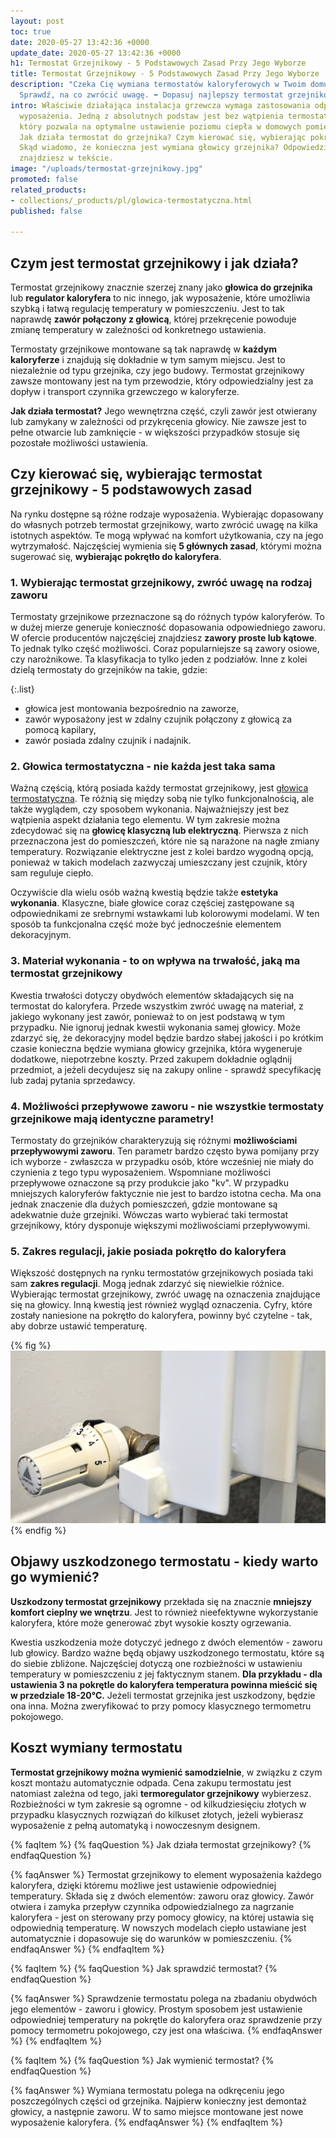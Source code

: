 ```yaml
---
layout: post
toc: true
date: 2020-05-27 13:42:36 +0000
update_date: 2020-05-27 13:42:36 +0000
h1: Termostat Grzejnikowy - 5 Podstawowych Zasad Przy Jego Wyborze
title: Termostat Grzejnikowy - 5 Podstawowych Zasad Przy Jego Wyborze
description: "Czeka Cię wymiana termostatów kaloryferowych w Twoim domu? \U0001F3E0
  Sprawdź, na co zwrócić uwagę. ➡️ Dopasuj najlepszy termostat grzejnikowy."
intro: Właściwie działająca instalacja grzewcza wymaga zastosowania odpowiedniego
  wyposażenia. Jedną z absolutnych podstaw jest bez wątpienia termostat grzejnikowy,
  który pozwala na optymalne ustawienie poziomu ciepła w domowych pomieszczeniach.
  Jak działa termostat do grzejnika? Czym kierować się, wybierając pokrętło do kaloryfera?
  Skąd wiadomo, że konieczna jest wymiana głowicy grzejnika? Odpowiedzi na te pytania
  znajdziesz w tekście.
image: "/uploads/termostat-grzejnikowy.jpg"
promoted: false
related_products:
- collections/_products/pl/glowica-termostatyczna.html
published: false

---
```

## Czym jest termostat grzejnikowy i jak działa?

Termostat grzejnikowy znacznie szerzej znany jako **głowica do grzejnika** lub **regulator kaloryfera** to nic innego, jak wyposażenie, które umożliwia szybką i łatwą regulację temperatury w pomieszczeniu. Jest to tak naprawdę **zawór połączony z głowicą**, której przekręcenie powoduje zmianę temperatury w zależności od konkretnego ustawienia.

Termostaty grzejnikowe montowane są tak naprawdę w **każdym kaloryferze** i znajdują się dokładnie w tym samym miejscu. Jest to niezależnie od typu grzejnika, czy jego budowy. Termostat grzejnikowy zawsze montowany jest na tym przewodzie, który odpowiedzialny jest za dopływ i transport czynnika grzewczego w kaloryferze.

**Jak działa termostat?** Jego wewnętrzna część, czyli zawór jest otwierany lub zamykany w zależności od przykręcenia głowicy. Nie zawsze jest to pełne otwarcie lub zamknięcie - w większości przypadków stosuje się pozostałe możliwości ustawienia.

## Czy kierować się, wybierając termostat grzejnikowy - 5 podstawowych zasad

Na rynku dostępne są różne rodzaje wyposażenia. Wybierając dopasowany do własnych potrzeb termostat grzejnikowy, warto zwrócić uwagę na kilka istotnych aspektów. Te mogą wpływać na komfort użytkowania, czy na jego wytrzymałość. Najczęściej wymienia się **5 głównych zasad**, którymi można sugerować się, **wybierając pokrętło do kaloryfera**.

### 1. Wybierając termostat grzejnikowy, zwróć uwagę na rodzaj zaworu

Termostaty grzejnikowe przeznaczone są do różnych typów kaloryferów. To w dużej mierze generuje konieczność dopasowania odpowiedniego zaworu. W ofercie producentów najczęściej znajdziesz **zawory proste lub kątowe**. To jednak tylko część możliwości. Coraz popularniejsze są zawory osiowe, czy narożnikowe. Ta klasyfikacja to tylko jeden z podziałów. Inne z kolei dzielą termostaty do grzejników na takie, gdzie:

{:.list}

* głowica jest montowania bezpośrednio na zaworze,
* zawór wyposażony jest w zdalny czujnik połączony z głowicą za pomocą kapilary,
* zawór posiada zdalny czujnik i nadajnik.

### 2. Głowica termostatyczna - nie każda jest taka sama

Ważną częścią, którą posiada każdy termostat grzejnikowy, jest [głowica termostatyczna](https://millto.com/pl/produkty/glowica-termostatyczna.html). Te różnią się między sobą nie tylko funkcjonalnością, ale także wyglądem, czy sposobem wykonania. Najważniejszy jest bez wątpienia aspekt działania tego elementu. W tym zakresie można zdecydować się na **głowicę klasyczną lub elektryczną**. Pierwsza z nich przeznaczona jest do pomieszczeń, które nie są narażone na nagłe zmiany temperatury. Rozwiązanie elektryczne jest z kolei bardzo wygodną opcją, ponieważ w takich modelach zazwyczaj umieszczany jest czujnik, który sam reguluje ciepło.

Oczywiście dla wielu osób ważną kwestią będzie także **estetyka wykonania**. Klasyczne, białe głowice coraz częściej zastępowane są odpowiednikami ze srebrnymi wstawkami lub kolorowymi modelami. W ten sposób ta funkcjonalna część może być jednocześnie elementem dekoracyjnym.

### 3. Materiał wykonania - to on wpływa na trwałość, jaką ma termostat grzejnikowy

Kwestia trwałości dotyczy obydwóch elementów składających się na termostat do kaloryfera. Przede wszystkim zwróć uwagę na materiał, z jakiego wykonany jest zawór, ponieważ to on jest podstawą w tym przypadku. Nie ignoruj jednak kwestii wykonania samej głowicy. Może zdarzyć się, że dekoracyjny model będzie bardzo słabej jakości i po krótkim czasie konieczna będzie wymiana głowicy grzejnika, która wygeneruje dodatkowe, niepotrzebne koszty. Przed zakupem dokładnie oglądnij przedmiot, a jeżeli decydujesz się na zakupy online - sprawdź specyfikację lub zadaj pytania sprzedawcy.

### 4. Możliwości przepływowe zaworu - nie wszystkie termostaty grzejnikowe mają identyczne parametry!

Termostaty do grzejników charakteryzują się różnymi **możliwościami przepływowymi zaworu**. Ten parametr bardzo często bywa pomijany przy ich wyborze - zwłaszcza w przypadku osób, które wcześniej nie miały do czynienia z tego typu wyposażeniem. Wspomniane możliwości przepływowe oznaczone są przy produkcie jako "kv". W przypadku mniejszych kaloryferów faktycznie nie jest to bardzo istotna cecha. Ma ona jednak znaczenie dla dużych pomieszczeń, gdzie montowane są adekwatnie duże grzejniki. Wówczas warto wybierać taki termostat grzejnikowy, który dysponuje większymi możliwościami przepływowymi.

### 5. Zakres regulacji, jakie posiada pokrętło do kaloryfera

Większość dostępnych na rynku termostatów grzejnikowych posiada taki sam **zakres regulacji**. Mogą jednak zdarzyć się niewielkie różnice. Wybierając termostat grzejnikowy, zwróć uwagę na oznaczenia znajdujące się na głowicy. Inną kwestią jest również wygląd oznaczenia. Cyfry, które zostały naniesione na pokrętło do kaloryfera, powinny być czytelne - tak, aby dobrze ustawić temperaturę.

{% fig %}
![Zakres regulacji, jakie posiada pokrętło do kaloryfera](/uploads/termostat-grzejnikowy-1.jpg "Zakres regulacji, jakie posiada pokrętło do kaloryfera")
{% endfig %}

## Objawy uszkodzonego termostatu - kiedy warto go wymienić?

**Uszkodzony termostat grzejnikowy** przekłada się na znacznie **mniejszy komfort cieplny we wnętrzu**. Jest to również nieefektywne wykorzystanie kaloryfera, które może generować zbyt wysokie koszty ogrzewania.

Kwestia uszkodzenia może dotyczyć jednego z dwóch elementów - zaworu lub głowicy. Bardzo ważne będą objawy uszkodzonego termostatu, które są do siebie zbliżone. Najczęściej dotyczą one rozbieżności w ustawieniu temperatury w pomieszczeniu z jej faktycznym stanem. **Dla przykładu - dla ustawienia 3 na pokrętle do kaloryfera temperatura powinna mieścić się w przedziale 18-20°C.** Jeżeli termostat grzejnika jest uszkodzony, będzie ona inna. Można zweryfikować to przy pomocy klasycznego termometru pokojowego.

## Koszt wymiany termostatu

**Termostat grzejnikowy można wymienić samodzielnie**, w związku z czym koszt montażu automatycznie odpada. Cena zakupu termostatu jest natomiast zależna od tego, jaki **termoregulator grzejnikowy** wybierzesz. Rozbieżności w tym zakresie są ogromne - od kilkudziesięciu złotych w przypadku klasycznych rozwiązań do kilkuset złotych, jeżeli wybierasz wyposażenie z pełną automatyką i nowoczesnym designem.

{% faqItem %}
{% faqQuestion %}
Jak działa termostat grzejnikowy?
{% endfaqQuestion %}

{% faqAnswer %}
Termostat grzejnikowy to element wyposażenia każdego kaloryfera, dzięki któremu możliwe jest ustawienie odpowiedniej temperatury. Składa się z dwóch elementów: zaworu oraz głowicy. Zawór otwiera i zamyka przepływ czynnika odpowiedzialnego za nagrzanie kaloryfera - jest on sterowany przy pomocy głowicy, na której ustawia się odpowiednią temperaturę. W nowszych modelach ciepło ustawiane jest automatycznie i dopasowuje się do warunków w pomieszczeniu.
{% endfaqAnswer %}
{% endfaqItem %}

{% faqItem %}
{% faqQuestion %}
Jak sprawdzić termostat?
{% endfaqQuestion %}

{% faqAnswer %}
Sprawdzenie termostatu polega na zbadaniu obydwóch jego elementów - zaworu i głowicy. Prostym sposobem jest ustawienie odpowiedniej temperatury na pokrętle do kaloryfera oraz sprawdzenie przy pomocy termometru pokojowego, czy jest ona właściwa.
{% endfaqAnswer %}
{% endfaqItem %}

{% faqItem %}
{% faqQuestion %}
Jak wymienić termostat?
{% endfaqQuestion %}

{% faqAnswer %}
Wymiana termostatu polega na odkręceniu jego poszczególnych części od grzejnika. Najpierw konieczny jest demontaż głowicy, a następnie zaworu. W to samo miejsce montowane jest nowe wyposażenie kaloryfera.
{% endfaqAnswer %}
{% endfaqItem %}